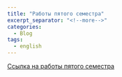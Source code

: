 ```yaml
---
title: "Работы пятого семестра"
excerpt_separator: "<!--more-->"
categories:
  - Blog
tags:
  - english
---
```


[Ссылка на работы пятого семестра](https://github.com/ShadrinSpock/portfolio-7-sem/tree/master/_english/5_sem)
